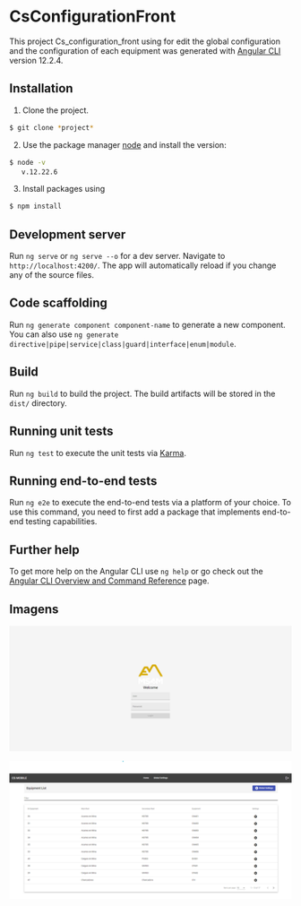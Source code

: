 # CsConfigurationFront

This project Cs_configuration_front using for edit the global configuration and the configuration of each equipment was generated with [Angular CLI](https://github.com/angular/angular-cli) version 12.2.4.

## Installation

1. Clone the project.
```bash
$ git clone *project*
```

2. Use the package manager [node](https://nodejs.org/en/) and install the version:

```bash
$ node -v
   v.12.22.6
```
3. Install packages using

```bash
$ npm install
```

## Development server

Run `ng serve` or `ng serve --o` for a dev server. Navigate to `http://localhost:4200/`. The app will automatically reload if you change any of the source files.

## Code scaffolding

Run `ng generate component component-name` to generate a new component. You can also use `ng generate directive|pipe|service|class|guard|interface|enum|module`.

## Build

Run `ng build` to build the project. The build artifacts will be stored in the `dist/` directory.

## Running unit tests

Run `ng test` to execute the unit tests via [Karma](https://karma-runner.github.io).

## Running end-to-end tests

Run `ng e2e` to execute the end-to-end tests via a platform of your choice. To use this command, you need to first add a package that implements end-to-end testing capabilities.

## Further help

To get more help on the Angular CLI use `ng help` or go check out the [Angular CLI Overview and Command Reference](https://angular.io/cli) page.

## Imagens
![Test Image 3](/src/assets/img/screen_login.png)

![Test Image 3](/src/assets/img/screen_home.png)